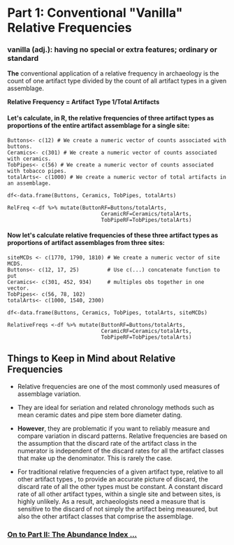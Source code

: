 # Part 1: Conventional "Vanilla" Relative Frequencies  
### vanilla (adj.): having no special or extra features; ordinary or standard
 
**The** conventional application of a relative frequency in archaeology is the count of one artifact type divided by the count of all artifact types in a given assemblage.

**Relative Frequency = Artifact Type 1/Total Artifacts**

#### Let's calculate, in R, the relative frequencies of three artifact types as proportions of the entire artifact assemblage for a single site:

```
Buttons<- c(12) # We create a numeric vector of counts associated with buttons.
Ceramics<- c(301) # We create a numeric vector of counts associated with ceramics.
TobPipes<- c(56) # We create a numeric vector of counts associated with tobacco pipes.
totalArts<- c(1000) # We create a numeric vector of total artifacts in an assemblage.
```

``` df<-data.frame(Buttons, Ceramics, TobPipes, totalArts) ```
  
``` 
RelFreq <-df %>% mutate(ButtonRF=Buttons/totalArts,
                              CeramicRF=Ceramics/totalArts,
                              TobPipeRF=TobPipes/totalArts) 
```

#### Now let's calculate relative frequencies of these three artifact types as proportions of artifact assemblages from three sites:
```
siteMCDs <- c(1770, 1790, 1810) # We create a numeric vector of site MCDS.
Buttons<- c(12, 17, 25)         # Use c(...) concatenate function to put 
Ceramics<- c(301, 452, 934)     # multiples obs together in one vector.
TobPipes<- c(56, 78, 102) 
totalArts<- c(1000, 1540, 2300) 
```

``` df<-data.frame(Buttons, Ceramics, TobPipes, totalArts, siteMCDs) ```
  
```
RelativeFreqs <-df %>% mutate(ButtonRF=Buttons/totalArts,
                              CeramicRF=Ceramics/totalArts,
                              TobPipeRF=TobPipes/totalArts)
 ```
## Things to Keep in Mind about Relative Frequencies

* Relative frequencies are one of the most commonly used measures of assemblage variation. 

* They are ideal for seriation and related chronology methods such as mean ceramic dates and pipe stem bore diameter dating. 

* **However**, they are problematic if you want to reliably measure and compare variation in discard patterns.  Relative frequencies  are based on the assumption that the discard rate of the artifact class in the numerator is independent of the discard rates for all the artifact classes that make up the denominator. This is rarely the case. 

* For traditional relative frequencies of a given artifact type, relative to all other artifact types , to provide an accurate picture of discard, the discard rate of all the other types must be constant. A constant discard rate of all other artifact types, within a single site and between sites, is highly unlikely. As a result, archaeologists need a measure that is sensitive to the discard of not simply the artifact being measured, but also the other artifact classes that comprise the assemblage.


### [On to Part II: The Abundance Index ...](https://github.com/DAACS-Research-Consortium/DAACS-Open-Academy/blob/main/FSS2021/Workshop6/Part_II.md)


